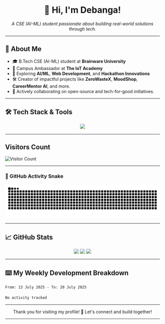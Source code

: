 <h1 align="center">👋 Hi, I'm Debanga!</h1>
<p align="center">
  <i>A CSE (AI-ML) student passionate about building real-world solutions through tech.</i>
</p>

---

## 🌟 About Me

- 🎓 B.Tech CSE (AI-ML) student at **Brainware University**
- 🚀 Campus Ambassador at **The IoT Academy**
- 🔬 Exploring **AI/ML**, **Web Development**, and **Hackathon Innovations**
- 🛠 Creator of impactful projects like **ZeroWasteX**, **MoodShop**, **CareerMentor AI**, and more.
- 🤝 Actively collaborating on open-source and tech-for-good initiatives.

---

## 🛠 Tech Stack & Tools

<p align="center">
  <img src="https://skillicons.dev/icons?i=react,firebase,c,cpp,mongodb,python,git,github,html,css,javascript" height="40" />
</p>

---

## Visitors Count

![Visitor Count](https://komarev.com/ghpvc/?username=Debanga-06&label=Profile%20views&color=0e75b6&style=flat)

---

### 🐍 GitHub Activity Snake

![Contribution Snake](https://raw.githubusercontent.com/Debanga-06/contribution-snake/output/github-contribution-grid-snake.svg)

---

## 📈 GitHub Stats

<p align="center">
  <img src="https://github-readme-stats.vercel.app/api?username=Debanga-06&show_icons=true&theme=github_dark&count_private=true" />
  <img src="https://github-readme-streak-stats.herokuapp.com/?user=Debanga-06&theme=github_dark" />
  <img src="https://github-readme-stats.vercel.app/api/top-langs/?username=Debanga-06&layout=compact&theme=github_dark&langs_count=8" />
</p>

---
## ⌨️ My Weekly Development Breakdown

<!--START_SECTION:waka-->

```txt
From: 13 July 2025 - To: 20 July 2025

No activity tracked
```

<!--END_SECTION:waka-->
---

<p align="center">
Thank you for visiting my profile! 👊 Let's connect and build together!
</p>

---

